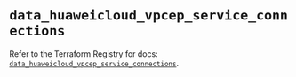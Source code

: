 # `data_huaweicloud_vpcep_service_connections`

Refer to the Terraform Registry for docs: [`data_huaweicloud_vpcep_service_connections`](https://registry.terraform.io/providers/huaweicloud/huaweicloud/1.71.1/docs/data-sources/vpcep_service_connections).
